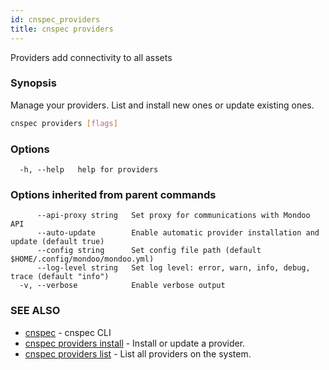```yaml
---
id: cnspec_providers
title: cnspec providers
---
```


Providers add connectivity to all assets

### Synopsis

Manage your providers. List and install new ones or update existing ones.

```bash
cnspec providers [flags]
```

### Options

```
  -h, --help   help for providers
```

### Options inherited from parent commands

```
      --api-proxy string   Set proxy for communications with Mondoo API
      --auto-update        Enable automatic provider installation and update (default true)
      --config string      Set config file path (default $HOME/.config/mondoo/mondoo.yml)
      --log-level string   Set log level: error, warn, info, debug, trace (default "info")
  -v, --verbose            Enable verbose output
```

### SEE ALSO

- [cnspec](cnspec.md) - cnspec CLI
- [cnspec providers install](cnspec_providers_install.md) - Install or update a provider.
- [cnspec providers list](cnspec_providers_list.md) - List all providers on the system.
